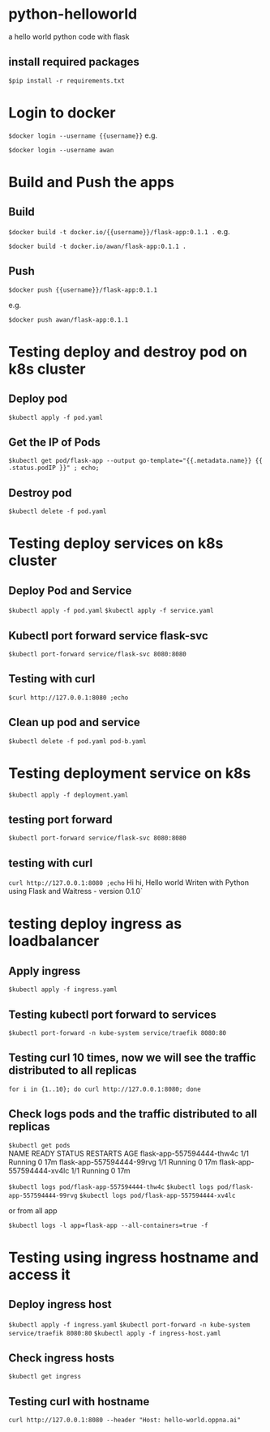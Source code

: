 # python-helloworld
a hello world python code with flask

## install required packages
`$pip install -r requirements.txt`

# Login to docker

`$docker login --username {{username}}`
e.g.

`$docker login --username awan`

# Build and Push the apps

## Build
`$docker build -t docker.io/{{username}}/flask-app:0.1.1 .`
e.g.

`$docker build -t docker.io/awan/flask-app:0.1.1 .`

## Push

`$docker push {{username}}/flask-app:0.1.1`

e.g.

`$docker push awan/flask-app:0.1.1`

# Testing deploy and destroy pod on k8s cluster

## Deploy pod

`$kubectl apply -f pod.yaml`

## Get the IP of Pods

`$kubectl get pod/flask-app --output go-template="{{.metadata.name}} {{ .status.podIP }}" ; echo;`

## Destroy pod

`$kubectl delete -f pod.yaml`

# Testing deploy services on k8s cluster

## Deploy Pod and Service
`$kubectl apply -f pod.yaml`
`$kubectl apply -f service.yaml`

## Kubectl port forward service flask-svc
`$kubectl port-forward service/flask-svc 8080:8080`

## Testing with curl
`$curl http://127.0.0.1:8080 ;echo`

## Clean up pod and service
`$kubectl delete -f pod.yaml pod-b.yaml`

# Testing deployment service on k8s
`$kubectl apply -f deployment.yaml`

## testing port forward
`$kubectl port-forward service/flask-svc 8080:8080`

## testing with curl
`curl http://127.0.0.1:8080 ;echo`
Hi hi, Hello world Writen with Python using Flask and Waitress - version 0.1.0`

# testing deploy ingress as loadbalancer

## Apply ingress
`$kubectl apply -f ingress.yaml`

## Testing kubectl port forward to services
`$kubectl port-forward -n kube-system service/traefik 8080:80`

## Testing curl 10 times, now we will see the traffic distributed to all replicas

`for i in {1..10}; do curl http://127.0.0.1:8080; done`

## Check logs pods and the traffic distributed to all replicas

`$kubectl get pods`                                           
NAME                        READY   STATUS      RESTARTS   AGE
flask-app-557594444-thw4c   1/1     Running     0          17m
flask-app-557594444-99rvg   1/1     Running     0          17m
flask-app-557594444-xv4lc   1/1     Running     0          17m

`$kubectl logs pod/flask-app-557594444-thw4c`
`$kubectl logs pod/flask-app-557594444-99rvg`
`$kubectl logs pod/flask-app-557594444-xv4lc`

or from all app

`$kubectl logs -l app=flask-app --all-containers=true -f`

# Testing using ingress hostname and access it

## Deploy ingress host
`$kubectl apply -f ingress.yaml`
`$kubectl port-forward -n kube-system service/traefik 8080:80`
`$kubectl apply -f ingress-host.yaml`

## Check ingress hosts
`$kubectl get ingress`

## Testing curl with hostname
`curl http://127.0.0.1:8080 --header "Host: hello-world.oppna.ai"`